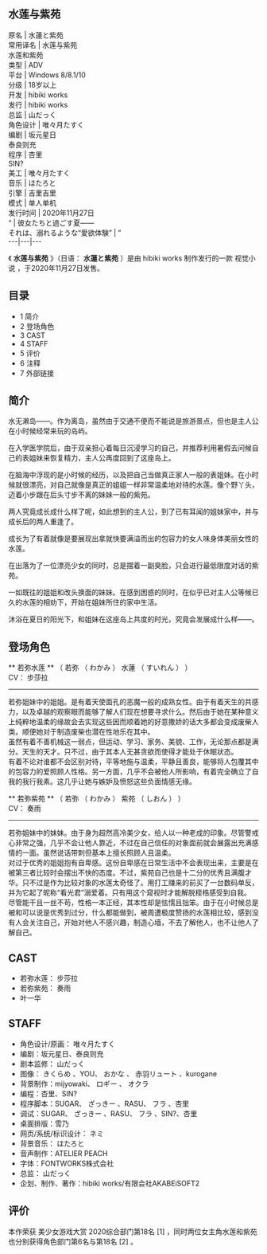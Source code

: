 水莲与紫苑  
---  
原名  |  水蓮と紫苑   
常用译名  |  水莲与紫苑   
水莲和紫苑  
类型  |  ADV   
平台  |  Windows 8/8.1/10   
分级  |  18岁以上   
开发  |  hibiki works   
发行  |  hibiki works   
总监  |  山だっく   
角色设计  |  唯々月たすく   
编剧  |  坂元星日   
泰良则充  
程序  |  杏里   
SIN?  
美工  |  唯々月たすく   
音乐  |  ほたろと   
引擎  |  吉里吉里   
模式  |  单人单机   
发行时间  |  2020年11月27日   
“  |  彼女たちと過ごす夏——   
それは、溺れるような“愛欲体験”  |  ”   
---|---|---  
  
《 **水莲与紫苑** 》（日语：  **水蓮と紫苑** ）是由  hibiki works  制作发行的一款  视觉小说
，于2020年11月27日发售。

##  目录

  * 1  简介 
  * 2  登场角色 
  * 3  CAST 
  * 4  STAFF 
  * 5  评价 
  * 6  注释 
  * 7  外部链接 

##  简介

水无濑岛——。作为离岛，虽然由于交通不便而不能说是旅游景点，但也是主人公在小时候经常来玩的岛屿。

在入学医学院后，由于双亲担心着每日沉浸学习的自己，并推荐利用暑假去问候自己的表姐妹来恢复精力，主人公再度回到了这座岛上。

在脑海中浮现的是小时候的经历，以及把自己当做真正家人一般的表姐妹。在小时候就很漂亮，对自己就像是真正的姐姐一样非常温柔地对待的水莲。像个野丫头，迈着小步跟在后头寸步不离的妹妹一般的紫苑。

两人究竟成长成什么样了呢，如此想到的主人公，到了已有耳闻的姐妹家中，并与成长后的两人重逢了。

成长为了有着就像是要展现出拿就快要满溢而出的包容力的女人味身体美丽女性的水莲。

在出落为了一位漂亮少女的同时，总是摆着一副臭脸，只会进行最低限度对话的紫苑。

一如既往的姐姐和改头换面的妹妹。在感到困惑的同时，在似乎已对主人公等候已久的水莲的相劝下，开始在姐妹所住的家中生活。

沐浴在夏日的阳光下，和姐妹在这座岛上共度的时光，究竟会发展成什么样——。

##  登场角色

** 若弥水莲  ** （  若弥  （  わかみ  ）  水蓮  （  すいれん  ）  ）  
CV：  步莎拉

* * *

若弥姐妹中的姐姐。是有着天使面孔的恶魔一般的成熟女性。由于有着天生的共感力，以及卓越的观察眼而能够了解人们现在想要寻求什么。然后由于她在某种意义上纯粹地温柔的缘故会去实现这些因而顺着她的好意撒娇的话大多都会变成废柴人类。顺便她对于制造废柴也潜在性地乐在其中。  
虽然有着不善机械这一弱点，但运动、学习、家务、美貌、工作，无论那点都是满分。天生的天才。只不过，由于其本人无甚贪欲而使得才能处于休眠状态。  
有着不论对谁都不会区别对待，平等地施与温柔，平静且善良，能够将人包覆其中的包容力的爱照顾人性格。另一方面，几乎不会被他人所影响，有着完全确立了自我的我行我素。这几乎让她与嫉妒及愤怒这些负面情感无缘。

** 若弥紫苑  ** （  若弥  （  わかみ  ）  紫苑  （  しおん  ）  ）  
CV：  奏雨

* * *

若弥姐妹中的妹妹。由于身为超然高冷美少女，给人以一种老成的印象。尽管警戒心非常之强，几乎不会让他人靠近，不过在自己信任的对象面前就会展露出充满感情的一面。虽然说话带刺但基本上擅长照顾人且温柔。  
对过于优秀的姐姐抱有自卑感。这份自卑感在日常生活中不会表现出来，主要是在被第三者比较时会摆出不快的态度。不过，紫苑自己也是十二分的优秀且满腹才华。只不过是作为比较对象的水莲太奇怪了。用打工赚来的前买了一台数码单反，并为它起了昵称“看光君”溺爱着。只有用这个窥视时才能解脱桎梏感受到自我。  
尽管能干且一丝不苟，性格一本正经，其本性却是怯懦且拙笨。由于在小时候总是被和可以说是优秀到过分，什么都能做到，被周遭极度赞扬的水莲相比较，感到没有人会关注自己，开始对他人不感兴趣，制造心墙，不去了解他人，也不让他人了解自己。

##  CAST

  * 若弥水莲：  步莎拉 
  * 若弥紫苑：  奏雨 
  * 叶一华 

##  STAFF

  * 角色设计/原画：  唯々月たすく 
  * 编剧：坂元星日、泰良则充 
  * 剧本监修：  山だっく 
  * 图像：  きくらめ  、YOU、  おかな  、  赤羽リュート  、kurogane 
  * 背景制作：mijyowaki、  ロギー  、  オクラ 
  * 编程：杏里、SIN? 
  * 程序脚本：SUGAR、  ざっきー  、RASU、  フラ  、杏里 
  * 调试：SUGAR、  ざっきー  、RASU、  フラ  、SIN?、杏里 
  * 桌面排版：雪乃 
  * 网页/系统/标识设计：  ネミ 
  * 背景音乐：  ほたろと 
  * 音声制作：ATELIER PEACH 
  * 字体：FONTWORKS株式会社 
  * 总监：  山だっく 
  * 企划、制作、著作：hibiki works/有限会社AKABEiSOFT2 

##  评价

本作荣获  美少女游戏大赏  2020综合部门第18名  [1]  ，同时两位女主角水莲和紫苑也分别获得角色部门第6名与第18名  [2]  。